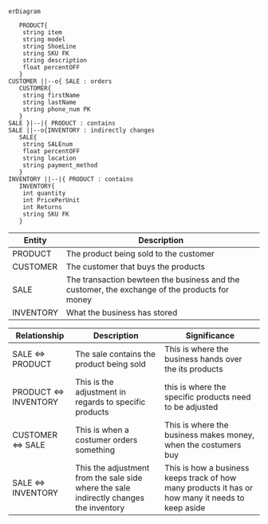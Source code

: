 ```mermaid
erDiagram

   PRODUCT{
    string item
    string model
    string ShoeLine
    string SKU FK
    string description
    float percentOFF
   }
CUSTOMER ||--o{ SALE : orders
   CUSTOMER{
    string firstName
    string lastName
    string phone_num PK
   }
SALE }|--|{ PRODUCT : contains
SALE ||--o{INVENTORY : indirectly changes
   SALE{
    string SALEnum
    float percentOFF
    string location
    string payment_method
   }
INVENTORY ||--|{ PRODUCT : contains
   INVENTORY{
    int quantity
    int PricePerUnit
    int Returns
    string SKU FK
   }
```

|Entity     |Description     |
| --- | --- |
|PRODUCT   | The product being sold to the customer    |
|CUSTOMER| The customer that buys the products  |
|SALE| The transaction bewteen the business and the customer, the exchange of the products for money|
|INVENTORY| What the business has stored |


|Relationship     |Description     | Significance | 
| --- | --- | --- |
|SALE <=> PRODUCT     | The sale contains the product being sold     | This is where the business hands over the its products|
|PRODUCT <=> INVENTORY     |  This is the adjustment in regards to specific products   | this is where the specific products need to be adjusted|
|CUSTOMER <=> SALE| This is when a costumer orders something | This is where the business makes money, when the costumers buy  |
|SALE <=> INVENTORY| This the adjustment from the sale side where the sale indirectly changes the inventory|  This is how a business keeps track of how many products it has or how many it needs to keep aside|    




